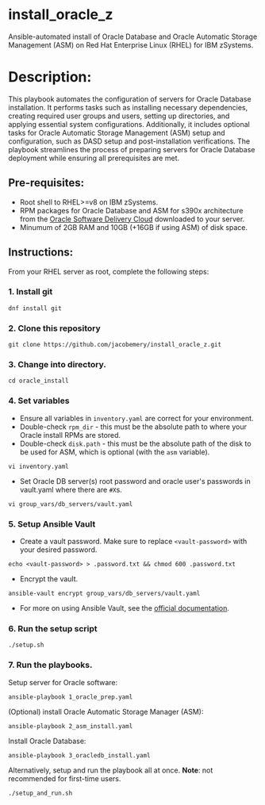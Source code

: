 # install_oracle_z
Ansible-automated install of Oracle Database and Oracle Automatic Storage Management (ASM) on Red Hat Enterprise Linux (RHEL) for IBM zSystems.

# Description:
This playbook automates the configuration of servers for Oracle Database installation. It performs tasks such as installing necessary dependencies, creating required user groups and users, setting up directories, and applying essential system configurations. Additionally, it includes optional tasks for Oracle Automatic Storage Management (ASM) setup and configuration, such as DASD setup and post-installation verifications. The playbook streamlines the process of preparing servers for Oracle Database deployment while ensuring all prerequisites are met.

## Pre-requisites:
- Root shell to RHEL>=v8 on IBM zSystems.
- RPM packages for Oracle Database and ASM for s390x architecture from the [Oracle Software Delivery Cloud](https://edelivery.oracle.com/) downloaded to your server.
- Minumum of 2GB RAM and 10GB (+16GB if using ASM) of disk space.

## Instructions:
From your RHEL server as root, complete the following steps:
### 1. Install git
```
dnf install git
```
### 2. Clone this repository
```
git clone https://github.com/jacobemery/install_oracle_z.git
```
### 3. Change into directory.
```
cd oracle_install
```
### 4. Set variables
  - Ensure all variables in `inventory.yaml` are correct for your environment.
  - Double-check `rpm_dir` - this must be the absolute path to where your Oracle install RPMs are stored.
  - Double-check `disk.path` - this must be the absolute path of the disk to be used for ASM, which is optional (with the `asm` variable).
```
vi inventory.yaml
```
  - Set Oracle DB server(s) root password and oracle user's passwords in vault.yaml where there are `#X`s.
```
vi group_vars/db_servers/vault.yaml
```
### 5. Setup Ansible Vault
- Create a vault password. Make sure to replace `<vault-password>` with your desired password.
```
echo <vault-password> > .password.txt && chmod 600 .password.txt 
```
- Encrypt the vault.
```
ansible-vault encrypt group_vars/db_servers/vault.yaml
```
- For more on using Ansible Vault, see the [official documentation](https://docs.ansible.com/ansible/2.8/user_guide/vault.html).
### 6. Run the setup script
```
./setup.sh
```
### 7. Run the playbooks.
Setup server for Oracle software:
```
ansible-playbook 1_oracle_prep.yaml
```
(Optional) install Oracle Automatic Storage Manager (ASM):
```
ansible-playbook 2_asm_install.yaml
```
Install Oracle Database:
```
ansible-playbook 3_oracledb_install.yaml
```
Alternatively, setup and run the playbook all at once. <b>Note</b>: not recommended for first-time users.
```
./setup_and_run.sh
```